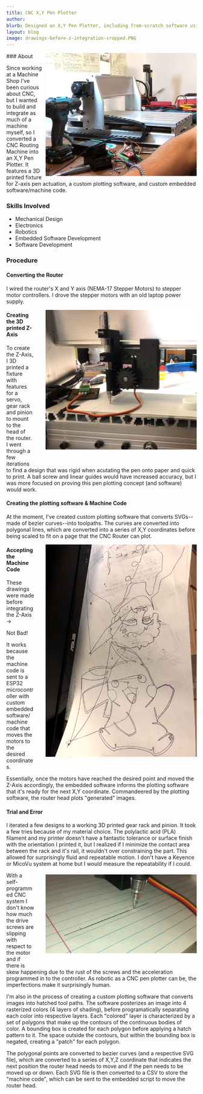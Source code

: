 ```yaml
---
title: CNC X,Y Pen Plotter
author: 
blurb: Designed an X,Y Pen Plotter, including from-scratch software using Arduino, Python, OpenCV, and Computational Geometry to convert 2D images to tool paths to create shaded drawings.
layout: blog
image: drawings-before-z-integration-cropped.PNG
---
```


<img src="/media/CNC-Media/CNC-big.PNG" style="max-width: 400px; float: right; margin-left: 10px">
### About

Since working at a Machine Shop I've been curious about CNC, but I wanted to build and integrate as much of a machine myself, so I converted a CNC Routing Machine into an X,Y Pen Plotter. It features a 3D printed fixture for Z-axis pen actuation, a custom plotting software, and custom embedded software/machine code.

### Skills Involved
- Mechanical Design
- Electronics
- Robotics
- Embedded Software Development
- Software Development

### Procedure

#### Converting the Router

I wired the router's X and Y axis (NEMA-17 Stepper Motors) to stepper motor controllers. I drove the stepper motors with an old laptop power supply.

<!--Close up of Z Axis with servo--> <img src="/media/CNC-Media/linear-fixture.PNG" style="max-width: 400px; float: right; margin-left: 30px; margin-bottom:30px">

#### Creating the 3D printed Z-Axis

To create the Z-Axis, I 3D printed a fixture with features for a servo, gear rack and pinion to mount to the head of the router. I went through a few iterations to find a design that was rigid when acutating the pen onto paper and quick to print. A ball screw and linear guides would have increased accuracy, but I was more focused on proving this pen plotting concept (and software) would work.

#### Creating the plotting software & Machine Code

At the moment, I've created custom plotting software that converts SVGs--made of bezier curves--into toolpaths. The curves are converted into polygonal lines, which are converted into a series of X,Y coordinates before being scaled to fit on a page that the CNC Router can plot.



<!--Picture of machine code, gif of moving head--> <img src="/media/CNC-Media/drawings-before-z-integration.PNG" style="max-width: 400px; float: right; margin-left: 30px; margin-bottom:30px;">
#### Accepting the Machine Code

These drawings were made before integrating the Z-Axis →

Not Bad!

It works because the machine code is sent to a ESP32 microcontroller with custom embedded software/machine code that moves the motors to the desired coordinates.

Essentially, once the motors have reached the desired point and moved the Z-Axis accordingly, the embedded software informs the plotting software that it's ready for the next X,Y coordinate. Commandeered by the plotting software, the router head plots "generated" images.

#### Trial and Error 

 I iterated a few designs to a working 3D printed gear rack and pinion. It took a few tries because of my material choice. The polylactic acid (PLA) filament and my printer doesn't have a fantastic tolerance or surface finish with the orientation I printed it, but I realized if I minimize the contact area between the rack and it's rail, it wouldn't over constraining the part. This allowed for surprisingly fluid and repeatable motion. I don't have a Keyence or MicoVu system at home but I would measure the repeatability if I could.
 <img src="/media/CNC-Media/line-repeatability.PNG" style="max-width: 400px; float: right; margin-bottom:30px; margin-top:20px; margin-left: 30px">

With a self-programmed CNC system I don't know how much the drive screws are slipping with respect to the motor and if there is skew happening due to the rust of the screws and the acceleration programmed in to the controller. As robotic as a CNC pen plotter can be, the imperfections make it surprisingly human.

I'm also in the process of creating a custom plotting software that converts images into hatched tool paths. The software posterizes an image into 4 rasterized colors (4 layers of shading), before programatically separating each color into respective layers. Each "colored" layer is characterized by a set of polygons that make up the contours of the continuous bodies of color. A bounding box is created for each polygon before applying a hatch pattern to it. The space outside the contours, but within the bounding box is negated, creating a "patch" for each polygon. 

The polygonal points are converted to bezier curves (and a respective SVG file), which are converted to a series of X,Y,Z coordinate that indicates the next position the router head needs to move and if the pen needs to be moved up or down. Each SVG file is then converted to a CSV to store the "machine code", which can be sent to the embedded script to move the router head.


<!-- #### Art Gallery: -->


<!-- ### Learn More
Github:  -->